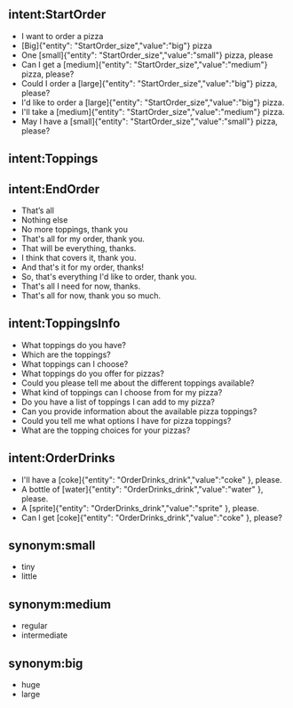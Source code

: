 ## intent:StartOrder
- I want to order a pizza
- [Big]{"entity": "StartOrder_size","value":"big"} pizza
- One [small]{"entity": "StartOrder_size","value":"small"} pizza, please
- Can I get a [medium]{"entity": "StartOrder_size","value":"medium"} pizza, please?
- Could I order a  [large]{"entity": "StartOrder_size","value":"big"} pizza, please?
- I'd like to order a  [large]{"entity": "StartOrder_size","value":"big"} pizza.
- I'll take a  [medium]{"entity": "StartOrder_size","value":"medium"} pizza.
- May I have a  [small]{"entity": "StartOrder_size","value":"small"} pizza, please?

## intent:Toppings

## intent:EndOrder
- That’s all
- Nothing else
- No more toppings, thank you
- That's all for my order, thank you.
- That will be everything, thanks.
- I think that covers it, thank you.
- And that's it for my order, thanks!
- So, that's everything I'd like to order, thank you.
- That's all I need for now, thanks.
- That's all for now, thank you so much.

## intent:ToppingsInfo
- What toppings do you have?
- Which are the toppings?
- What toppings can I choose?
- What toppings do you offer for pizzas?
- Could you please tell me about the different toppings available?
- What kind of toppings can I choose from for my pizza?
- Do you have a list of toppings I can add to my pizza?
- Can you provide information about the available pizza toppings?
- Could you tell me what options I have for pizza toppings?
- What are the topping choices for your pizzas?

## intent:OrderDrinks
- I'll have a [coke]{"entity": "OrderDrinks_drink","value":"coke" }, please.
- A bottle of [water]{"entity": "OrderDrinks_drink","value":"water" }, please.
- A  [sprite]{"entity": "OrderDrinks_drink","value":"sprite" }, please.
- Can I get  [coke]{"entity": "OrderDrinks_drink","value":"coke" }, please?

## synonym:small
- tiny
- little

## synonym:medium
- regular
- intermediate

## synonym:big
- huge
- large
